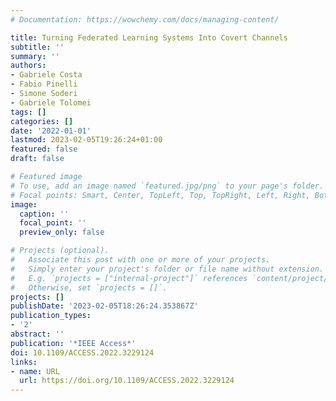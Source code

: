 ```yaml
---
# Documentation: https://wowchemy.com/docs/managing-content/

title: Turning Federated Learning Systems Into Covert Channels
subtitle: ''
summary: ''
authors:
- Gabriele Costa
- Fabio Pinelli
- Simone Soderi
- Gabriele Tolomei
tags: []
categories: []
date: '2022-01-01'
lastmod: 2023-02-05T19:26:24+01:00
featured: false
draft: false

# Featured image
# To use, add an image named `featured.jpg/png` to your page's folder.
# Focal points: Smart, Center, TopLeft, Top, TopRight, Left, Right, BottomLeft, Bottom, BottomRight.
image:
  caption: ''
  focal_point: ''
  preview_only: false

# Projects (optional).
#   Associate this post with one or more of your projects.
#   Simply enter your project's folder or file name without extension.
#   E.g. `projects = ["internal-project"]` references `content/project/deep-learning/index.md`.
#   Otherwise, set `projects = []`.
projects: []
publishDate: '2023-02-05T18:26:24.353867Z'
publication_types:
- '2'
abstract: ''
publication: '*IEEE Access*'
doi: 10.1109/ACCESS.2022.3229124
links:
- name: URL
  url: https://doi.org/10.1109/ACCESS.2022.3229124
---
```

